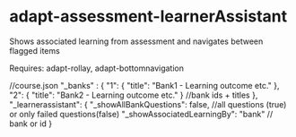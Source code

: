 adapt-assessment-learnerAssistant
=================================

Shows associated learning from assessment and navigates between flagged items

Requires: adapt-rollay, adapt-bottomnavigation


//course.json
"_banks" : {
    "1": {
        "title": "Bank1 - Learning outcome etc."
    },
    "2": {
        "title": "Bank2 - Learning outcome etc."
    }
    //bank ids + titles
},
"_learnerassistant": {
    "_showAllBankQuestions": false, //all questions (true) or only failed questions(false)
    "_showAssociatedLearningBy": "bank" // bank or id
}
